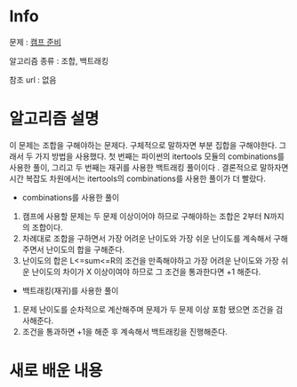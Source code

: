 # Info

문제 : [캠프 준비](https://www.acmicpc.net/problem/16938)

알고리즘 종류 : 조합, 백트래킹

참조 url : 없음

# 알고리즘 설명

이 문제는 조합을 구해야하는 문제다. 구체적으로 말하자면 부분 집합을 구해야한다. 그래서 두 가지 방법을 사용했다. 첫 번째는 파이썬의 itertools 모듈의 combinations를 사용한 풀이, 그리고 두 번째는 재귀를 사용한 백트래킹 풀이이다 . 결론적으로 말하자면 시간 복잡도 차원에서는 itertools의 combinations를 사용한 풀이가 더 빨랐다.

- combinations를 사용한 풀이
1. 캠프에 사용할 문제는 두 문제 이상이어야 하므로 구해야하는 조합은 2부터 N까지의 조합이다.
2. 차례대로 조합을 구하면서 가장 어려운 난이도와 가장 쉬운 난이도를 계속해서 구해주면서 난이도의 합을 구해준다.
3. 난이도의 합은 L<=sum<=R의 조건을 만족해야하고 가장 어려운 난이도와 가장 쉬운 난이도의 차이가 X 이상이여야 하므로 그 조건을 통과한다면 +1 해준다.

- 백트래킹(재귀)를 사용한 풀이
1. 문제 난이도를 순차적으로 계산해주며 문제가 두 문제 이상 포함 됐으면 조건을 검사해준다. 
2. 조건을 통과하면 +1을 해준 후 계속해서 백트래킹을 진행해준다.

# 새로 배운 내용